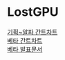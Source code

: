 # LostGPU
[기획~알파 간트차트](https://docs.google.com/spreadsheets/d/1HhYUKBigBgJfFMmfzT-yNHXIeDtSjd5u0aLzyW2EILM/edit?usp=sharing)<br>
[베타 간트차트](https://docs.google.com/spreadsheets/d/1q_dffZu_ss7tUImldMnP8uSrcWoD5SHYBIU4HgnRVik/edit?usp=sharing)<br>
[베타 발표문서](https://docs.google.com/presentation/d/1S0fHPvI4jvQEnatLRtz_0UZl5LDCXSYS4oVmYgds428/edit?usp=sharing)
